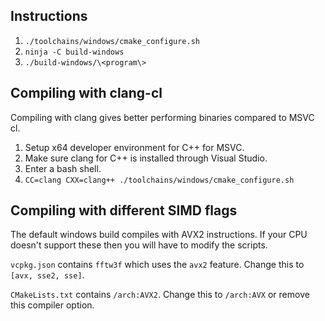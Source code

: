 ## Instructions
1. ```./toolchains/windows/cmake_configure.sh```
2. ```ninja -C build-windows```
3. ```./build-windows/\<program\>```

## Compiling with clang-cl
Compiling with clang gives better performing binaries compared to MSVC cl.

1. Setup x64 developer environment for C++ for MSVC.
2. Make sure clang for C++ is installed through Visual Studio.
3. Enter a bash shell.
4. ```CC=clang CXX=clang++ ./toolchains/windows/cmake_configure.sh```

## Compiling with different SIMD flags
The default windows build compiles with AVX2 instructions. If your CPU doesn't support these then you will have to modify the scripts.

```vcpkg.json``` contains ```fftw3f``` which uses the ```avx2``` feature. Change this to ```[avx, sse2, sse]```.

```CMakeLists.txt``` contains ```/arch:AVX2```. Change this to ```/arch:AVX``` or remove this compiler option.
